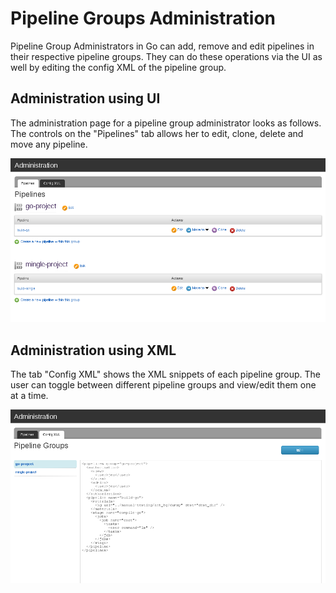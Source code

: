 # Pipeline Groups Administration

Pipeline Group Administrators in Go can add, remove and edit pipelines in their respective pipeline groups. They can do these operations via the UI as well by editing the config XML of the pipeline group.

## Administration using UI

The administration page for a pipeline group administrator looks as follows. The controls on the "Pipelines" tab allows her to edit, clone, delete and move any pipeline.

![](../resources/images/group_admin_config_ui.jpg)

## Administration using XML

The tab "Config XML" shows the XML snippets of each pipeline group. The user can toggle between different pipeline groups and view/edit them one at a time.

![](../resources/images/group_admin_config_xml.jpg)